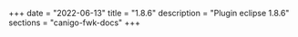 +++
date        = "2022-06-13"
title       = "1.8.6"
description = "Plugin eclipse 1.8.6"
sections    = "canigo-fwk-docs"
+++